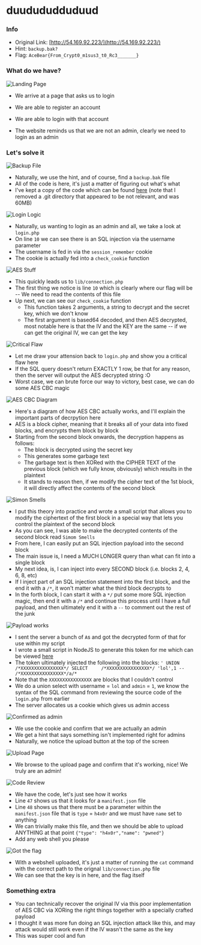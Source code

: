 duudududduduud
==============

### Info
 - Original Link: [http://54.169.92.223/](http://54.169.92.223/)
 - Hint: `backup.bak?`
 - Flag: `AceBear{From_Crypt0_m1sus3_t0_Rc3_______}`

### What do we have?

![Landing Page](https://raw.githubusercontent.com/ash47/CTF-WriteUps/master/AceBear%20Security%20Contest%202019/duudududduduud/01%20-%20login%20screen.png)
 - We arrive at a page that asks us to login

 - We are able to register an account
 - We are able to login with that account
 - The website reminds us that we are not an admin, clearly we need to login as an admin

### Let's solve it

![Backup File](https://raw.githubusercontent.com/ash47/CTF-WriteUps/master/AceBear%20Security%20Contest%202019/duudududduduud/02%20-%20backup.bak.png)
 - Naturally, we use the hint, and of course, find a `backup.bak` file
 - All of the code is here, it's just a matter of figuring out what's what
 - I've kept a copy of the code which can be found [here](https://github.com/ash47/CTF-WriteUps/tree/master/AceBear%20Security%20Contest%202019/duudududduduud/backup/web01) (note that I removed a .git directory that appeared to be not relevant, and was 60MB)

![Login Logic](https://raw.githubusercontent.com/ash47/CTF-WriteUps/master/AceBear%20Security%20Contest%202019/duudududduduud/03%20-%20login%20logic.png)
 - Naturally, us wanting to login as an admin and all, we take a look at `login.php`
 - On line `10` we can see there is an SQL injection via the username parameter
 - The username is fed in via the `session_remember` cookie
 - The cookie is actually fed into a `check_cookie` function

![AES Stuff](https://raw.githubusercontent.com/ash47/CTF-WriteUps/master/AceBear%20Security%20Contest%202019/duudududduduud/04%20-%20aes%20stuff.png)
 - This quickly leads us to `lib/connection.php`
 - The first thing we notice is line `10` which is clearly where our flag will be -- We need to read the contents of this file
 - Up next, we can see our `check_cookie` function
   - This function takes 2 arguments, a string to decrypt and the secret key, which we don't know
   - The first argument is based64 decoded, and then AES decrypted, most notable here is that the IV and the KEY are the same -- if we can get the original IV, we can get the key

![Critical Flaw](https://raw.githubusercontent.com/ash47/CTF-WriteUps/master/AceBear%20Security%20Contest%202019/duudududduduud/05%20-%20critical%20flaw.png)
 - Let me draw your attension back to `login.php` and show you a critical flaw here
 - If the SQL query doesn't return EXACTLY 1 row, be that for any reason, then the server will output the AES decrypted string :O
 - Worst case, we can brute force our way to victory, best case, we can do some AES CBC magic

![AES CBC Diagram](https://raw.githubusercontent.com/ash47/CTF-WriteUps/master/AceBear%20Security%20Contest%202019/duudududduduud/06%20-%20classic%20aes%20cbc%20diagram.png)
 - Here's a diagram of how AES CBC actually works, and I'll explain the important parts of decrpytion here
 - AES is a block cipher, meaning that it breaks all of your data into fixed blocks, and encrypts them block by block
 - Starting from the second block onwards, the decryption happens as follows:
   - The block is decrypted using the secret key
   - This generates some garbage text
   - The garbage text is then XORed with the CIPHER TEXT of the previous block (which we fully know, obviously) which results in the plaintext
   - It stands to reason then, if we modify the cipher text of the 1st block, it will directly affect the contents of the second block

![Simon Smells](https://raw.githubusercontent.com/ash47/CTF-WriteUps/master/AceBear%20Security%20Contest%202019/duudududduduud/07%20-%20simon%20smells.png)
 - I put this theory into practice and wrote a small script that allows you to modify the ciphertext of the first block in a special way that lets you control the plaintext of the second block
 - As you can see, I was able to make the decrypted contents of the second block read `Simom Smells`
 - From here, I can easily put an SQL injection payload into the second block
 - The main issue is, I need a MUCH LONGER query than what can fit into a single block
 - My next idea, is, I can inject into every SECOND block (i.e. blocks 2, 4, 6, 8, etc)
 - If I inject part of an SQL injection statement into the first block, and the end it with a `/*`, it won't matter what the third block decrypts to
 - In the forth block, I can start it with a `*/` put some more SQL injection magic, then end it with a `/*` and continue this process until I have a full payload, and then ultimately end it with a `--` to comment out the rest of the junk

![Payload works](https://raw.githubusercontent.com/ash47/CTF-WriteUps/master/AceBear%20Security%20Contest%202019/duudududduduud/08%20-%20payload%20works.png)
 - I sent the server a bunch of `A`s and got the decrypted form of that for use within my script
 - I wrote a small script in NodeJS to generate this token for me which can be viewed [here](https://github.com/ash47/CTF-WriteUps/blob/master/AceBear%20Security%20Contest%202019/duudududduduud/web01_tool.js)
 - The token ultimately injected the following into the blocks: `' UNION       /*XXXXXXXXXXXXXXXX*/ SELECT     /*XXXXXXXXXXXXXXXX*/ 'lol',1 -- /*XXXXXXXXXXXXXXXX*/a/*`
 - Note that the `XXXXXXXXXXXXXXXX` are blocks that I couldn't control
 - We do a union select with username = `lol` and `admin` = `1`, we know the syntax of the SQL command from reviewing the source code of the `login.php` from earlier
 - The server allocates us a cookie which gives us admin access

![Confirmed as admin](https://raw.githubusercontent.com/ash47/CTF-WriteUps/master/AceBear%20Security%20Contest%202019/duudududduduud/09%20-%20confirmed%20admin.png)
 - We use the cookie and confirm that we are actually an admin
 - We get a hint that says something isn't implemented right for admins
 - Naturally, we notice the upload button at the top of the screen

![Upload Page](https://raw.githubusercontent.com/ash47/CTF-WriteUps/master/AceBear%20Security%20Contest%202019/duudududduduud/10%20-%20upload%20page.png)
 - We browse to the upload page and confirm that it's working, nice! We truly are an admin!

![Code Review](https://raw.githubusercontent.com/ash47/CTF-WriteUps/master/AceBear%20Security%20Contest%202019/duudududduduud/11%20-%20critical%20code.png)
 - We have the code, let's just see how it works
 - Line `47` shows us that it looks for a `manifest.json` file
 - Line `48` shows us that there must be a parameter within the `manifest.json` file that is `type` = `h4x0r` and we must have `name` set to anything
 - We can trivially make this file, and then we should be able to upload ANYTHING at that point `{"type": "h4x0r","name": "pwned"}`
 - Add any web shell you please

![Got the flag](https://raw.githubusercontent.com/ash47/CTF-WriteUps/master/AceBear%20Security%20Contest%202019/duudududduduud/12%20-%20got%20the%20flag.png)
 - With a webshell uploaded, it's just a matter of running the `cat` command with the correct path to the orignal `lib/connection.php` file
 - We can see that the key is in here, and the flag itself

### Something extra
 - You can technically recover the original IV via this poor implementation of AES CBC via XORing the right things together with a specially crafted payload
 - I thought it was more fun doing an SQL injection attack like this, and may attack would still work even if the IV wasn't the same as the key
 - This was super cool and fun
